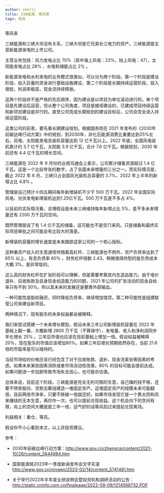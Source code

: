 ```yaml
---
author: shellc
title: 三峡能源，等风来
tags: 投资
---
```


等风来

<!--more-->

三峡能源和三峡大坝没有关系，三峡大坝是它兄弟长江电力的资产。三峡能源是主营新能源发电的上市公司。

主营业务包括：风力发电占比 70%（其中海上风电：23%，陆上风电：47），太阳能发电占比 28% ，水电和储能占比 2% 。

新能源发电和水利发电的业务模式很类似，可以分为两个阶段。第一个阶段是建设阶段，投入巨量的资金进行基础设施建设，第二个阶段是长期持续运营阶段，投入很低，利润率极高，现金流持续释放。

这两个阶段并不是严格的先后顺序，因为建设是以项目为单位滚动进行的。单个项目是先建设后运营，但从整个公司角度，项目是接续建设的，已建成项目持续运营和新项目建设是并行的。直至公司完成长期规划的建设目标后，公司会完全进入持续运营阶段。

这类公司的前景，要先看长期建设规划。根据国务院在 2021 年发布的《2030年前碳达峰行动方案》中的规划，到2030年，非化石能源消费比重要达到25%左右，风电、太阳能发电总装机容量达到 12 亿千瓦以上。2022 年底，全国风电装机累计约 3.7 亿千瓦，太阳能 3.9 亿千瓦，合计 7.6 亿千瓦。根据规划，2030 年前还有 4.4 亿千瓦的增长空间。

三峡能源在 2022 年 9 月份的业绩沟通会上表示，公司累计储备资源超过 1.4 亿千瓦。这是一个比较夸张的数字，占了全国未来增量的三分之一。而实际情况是，截止 2022 年 6 月，三峡只占全国风光装机总容量的 3.7%，2022 年上半年的新增占比 4.8% 。 

管理层自己预计十四五期间每年新增装机不少于 500 万千瓦。2022 年全国实际风电、光伏发电新增装机达到1.25亿千瓦。500 万千瓦差不多占 4%。

以目前的实际情况看，合理假设是未来三峡维持每年新增占比 5%，差不多未来增量还有 2200 万千瓦的空间。

既然管理层说了有 1.4 亿千瓦的储备，这可能也不是空穴来风。只是储备和最终实际项目审批之间可能会有比较大的落差。

新增装机容量的增长速度是未来跟踪这家公司的一个核心指标。

这种重资产投入的生意通常伴随着高杠杆，三峡能源也不例外，资产负债率达到了 65% 以上，有息负债率 60% ，财务杠杆倍数 2.43。稍微值得欣慰的是负债成本大概 3%，是非常低的。

这么高的财务杠杆在扩张阶段可以理解，但是需要考察其内生造血能力。由于电价退补、应收账款及自身现金创造能力的问题，2021 年公司的扩张活动的现金自给率只有不到 30%。所以其未来的发展还是要靠外部输血。

一种可能性是股权融资，同时降低负债率，继续增加借贷。第二种可能性是组建联营公司来建设新项目。

两种情况下，现有股东的未来权益都会被稀释。

我们来尝试搭建一个未来增长模型。假设未来三年公司新增装机容量在 2022 年基础上翻一番，大概新增 2800 万千瓦（不算保守），发电量、收入和净利润同步年化增长 25% 。三年后市值也应该在目前基础上增加一倍。假设权益被稀释20%，现在股东的市值应该增加80%。如果三年后增长预期依然存在，当前 21.6 倍的市盈率是可以维持的。

当前市场给的价格应该已经包含了对于应收账款、退补、现金流紧张等因素的考虑。如果未来某些因素消除或者市场流动性改善。80% 的目标可能会提前达成。如果问题进一步加剧导致市场失去信心，也可能杀估值。

总体来说，目前这个阶段，三峡能源是完全无利可图的生意，自己赚的钱不够，还要不停卖股份、贷款去筹钱建造一堆固定资产。这堆固定资产的规模未来可能翻倍，目前两倍市净率，只要不跌破一倍就还好。如果市场发现它是一个靠太阳和风来赚钱的无本生意，再炒作一次，也可以提前兑现收益。这个机会向下的空间有限，向上的空间大概就是三年一倍，运气好的话等风刮过来提前兑现离场。

利益相关：重仓，等风。

假设你不小心看到本文，以上非投资建议。

参考：

* 2030年前碳达峰行动方案：http://www.gov.cn/zhengce/content/2021-10/26/content_5644984.htm

* 国家能源局2023年一季度新闻发布会文字实录 http://www.gov.cn/xinwen/2023-02/14/content_5741481.htm

* 关于举行2022年半年度业绩说明会暨投资机构调研活动的公告：http://static.cninfo.com.cn/finalpage/2022-09-09/1214568732.PDF





